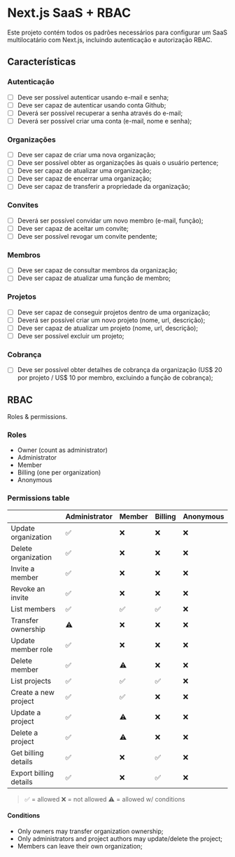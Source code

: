 # Next.js SaaS + RBAC

Este projeto contém todos os padrões necessários para configurar um SaaS multilocatário com Next.js, incluindo autenticação e autorização RBAC.

## Características

### Autenticação

- [ ] Deve ser possível autenticar usando e-mail e senha;
- [ ] Deve ser capaz de autenticar usando conta Github;
- [ ] Deverá ser possível recuperar a senha através do e-mail;
- [ ] Deverá ser possível criar uma conta (e-mail, nome e senha);

### Organizações

- [ ] Deve ser capaz de criar uma nova organização;
- [ ] Deve ser possível obter as organizações às quais o usuário pertence;
- [ ] Deve ser capaz de atualizar uma organização;
- [ ] Deve ser capaz de encerrar uma organização;
- [ ] Deve ser capaz de transferir a propriedade da organização;

### Convites

- [ ] Deverá ser possível convidar um novo membro (e-mail, função);
- [ ] Deve ser capaz de aceitar um convite;
- [ ] Deve ser possível revogar um convite pendente;

### Membros

- [ ] Deve ser capaz de consultar membros da organização;
- [ ] Deve ser capaz de atualizar uma função de membro;

### Projetos

- [ ] Deve ser capaz de conseguir projetos dentro de uma organização;
- [ ] Deverá ser possível criar um novo projeto (nome, url, descrição);
- [ ] Deve ser capaz de atualizar um projeto (nome, url, descrição);
- [ ] Deve ser possível excluir um projeto;

### Cobrança

- [ ] Deve ser possível obter detalhes de cobrança da organização (US$ 20 por projeto / US$ 10 por membro, excluindo a função de cobrança);

## RBAC

Roles & permissions.

### Roles

- Owner (count as administrator)
- Administrator
- Member
- Billing (one per organization)
- Anonymous

### Permissions table

|                        | Administrator | Member | Billing | Anonymous |
| ---------------------- | ------------- | ------ | ------- | --------- |
| Update organization    | ✅            | ❌     | ❌      | ❌        |
| Delete organization    | ✅            | ❌     | ❌      | ❌        |
| Invite a member        | ✅            | ❌     | ❌      | ❌        |
| Revoke an invite       | ✅            | ❌     | ❌      | ❌        |
| List members           | ✅            | ✅     | ✅      | ❌        |
| Transfer ownership     | ⚠️            | ❌     | ❌      | ❌        |
| Update member role     | ✅            | ❌     | ❌      | ❌        |
| Delete member          | ✅            | ⚠️     | ❌      | ❌        |
| List projects          | ✅            | ✅     | ✅      | ❌        |
| Create a new project   | ✅            | ✅     | ❌      | ❌        |
| Update a project       | ✅            | ⚠️     | ❌      | ❌        |
| Delete a project       | ✅            | ⚠️     | ❌      | ❌        |
| Get billing details    | ✅            | ❌     | ✅      | ❌        |
| Export billing details | ✅            | ❌     | ✅      | ❌        |

> ✅ = allowed
> ❌ = not allowed
> ⚠️ = allowed w/ conditions

#### Conditions

- Only owners may transfer organization ownership;
- Only administrators and project authors may update/delete the project;
- Members can leave their own organization;

